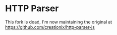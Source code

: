 # HTTP Parser

This fork is dead, I'm now maintaining the original at https://github.com/creationix/http-parser-js
